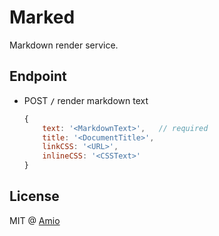 # Marked

Markdown render service.

## Endpoint

- POST __`/`__ render markdown text  
  ```javascript
  {
      text: '<MarkdownText>',   // required
      title: '<DocumentTitle>',
      linkCSS: '<URL>',
      inlineCSS: '<CSSText>'
  }
  ```

## License

MIT @ [Amio](author)

[repo]:   https://github.com/amio/marked
[author]: https://github.com/amio
